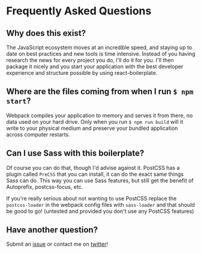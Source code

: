 # Frequently Asked Questions

## Why does this exist?

The JavaScript ecosystem moves at an incredible speed, and staying up to date on best practices and new tools is time intensive. Instead of you having research the news for every project you do, I'll do it for you. I'll then package it nicely and you start your application with the best developer experience and structure possible by using react-boilerplate.

## Where are the files coming from when I run `$ npm start`?

Webpack compiles your application to memory and serves it from there, no data used on your hard drive. Only when you run `$ npm run build` will it write to your physical medium and preserve your bundled application across computer restarts.

## Can I use Sass with this boilerplate?

Of course you can do that, though I'd advise against it. PostCSS has a plugin called `PreCSS` that you can install, it can do the exact same things Sass can do. This way you can use Sass features, but still get the benefit of Autoprefix, postcss-focus, etc.

If you're really serious about not wanting to use PostCSS replace the `postcss-loader` in the webpack config files with `sass-loader` and that should be good to go! (untested and provided you don't use any PostCSS features)

## Have another question?

Submit an [issue](https://github.com/mxstbr/react-boilerplate/issues) or contact me on [twitter](https://twitter.com/mxstbr)!
